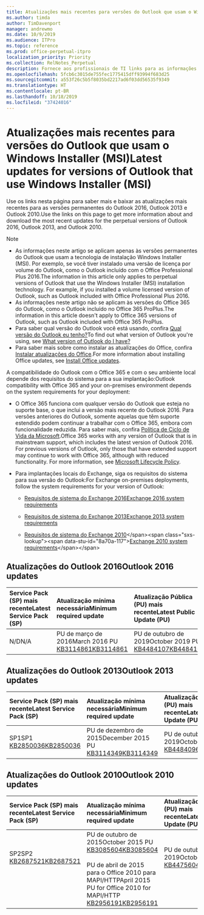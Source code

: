 ```yaml
---
title: Atualizações mais recentes para versões do Outlook que usam o Windows Installer (MSI)
ms.author: timda
author: TimDavenport
manager: andrewmo
ms.date: 10/9/2019
ms.audience: ITPro
ms.topic: reference
ms.prod: office-perpetual-itpro
localization_priority: Priority
ms.collection: RelNotes_Perpetual
description: Fornece aos profissionais de TI links para as informações de atualização mais recentes para as versões permanentes do Outlook 2016, Outlook 2013 e Outlook 2010
ms.openlocfilehash: 5fcb6c3015de755fec1775415dff93994f683d25
ms.sourcegitcommit: a553f26c5b5f8035bd2217ad6f03dd56535f9349
ms.translationtype: HT
ms.contentlocale: pt-BR
ms.lasthandoff: 10/18/2019
ms.locfileid: "37424016"
---
```

# <a name="latest-updates-for-versions-of-outlook-that-use-windows-installer-msi"></a><span data-ttu-id="8a70a-103">Atualizações mais recentes para versões do Outlook que usam o Windows Installer (MSI)</span><span class="sxs-lookup"><span data-stu-id="8a70a-103">Latest updates for versions of Outlook that use Windows Installer (MSI)</span></span>

<span data-ttu-id="8a70a-104">Use os links nesta página para saber mais e baixar as atualizações mais recentes para as versões permanentes do Outlook 2016, Outlook 2013 e Outlook 2010.</span><span class="sxs-lookup"><span data-stu-id="8a70a-104">Use the links on this page to get more information about and download the most recent updates for the perpetual versions of Outlook 2016, Outlook 2013, and Outlook 2010.</span></span>
  
> [!NOTE]
> - <span data-ttu-id="8a70a-p101">As informações neste artigo se aplicam apenas às versões permanentes do Outlook que usam a tecnologia de instalação Windows Installer (MSI). Por exemplo, se você tiver instalado uma versão de licença por volume do Outlook, como o Outlook incluído com o Office Professional Plus 2016.</span><span class="sxs-lookup"><span data-stu-id="8a70a-p101">The information in this article only applies to perpetual versions of Outlook that use the Windows Installer (MSI) installation technology. For example, if you installed a volume licensed version of Outlook, such as Outlook included with Office Professional Plus 2016.</span></span>
> - <span data-ttu-id="8a70a-107">As informações neste artigo não se aplicam às versões do Office 365 do Outlook, como o Outlook incluído no Office 365 ProPlus.</span><span class="sxs-lookup"><span data-stu-id="8a70a-107">The information in this article doesn't apply to Office 365 versions of Outlook, such as Outlook included with Office 365 ProPlus.</span></span>
> - <span data-ttu-id="8a70a-108">Para saber qual versão do Outlook você está usando, confira [Qual versão do Outlook eu tenho?](https://support.office.com/article/b3a9568c-edb5-42b9-9825-d48d82b2257c)</span><span class="sxs-lookup"><span data-stu-id="8a70a-108">To find out what version of Outlook you're using, see [What version of Outlook do I have?](https://support.office.com/article/b3a9568c-edb5-42b9-9825-d48d82b2257c)</span></span>
> - <span data-ttu-id="8a70a-109">Para saber mais sobre como instalar as atualizações do Office, confira [Instalar atualizações do Office](https://support.office.com/article/2ab296f3-7f03-43a2-8e50-46de917611c5).</span><span class="sxs-lookup"><span data-stu-id="8a70a-109">For more information about installing Office updates, see [Install Office updates](https://support.office.com/article/2ab296f3-7f03-43a2-8e50-46de917611c5).</span></span> 
  
<span data-ttu-id="8a70a-110">A compatibilidade do Outlook com o Office 365 e com o seu ambiente local depende dos requisitos do sistema para a sua implantação:</span><span class="sxs-lookup"><span data-stu-id="8a70a-110">Outlook compatibility with Office 365 and your on-premises environment depends on the system requirements for your deployment:</span></span>
  
- <span data-ttu-id="8a70a-p102">O Office 365 funciona com qualquer versão do Outlook que esteja no suporte base, o que inclui a versão mais recente do Outlook 2016. Para versões anteriores do Outlook, somente aquelas que têm suporte estendido podem continuar a trabalhar com o Office 365, embora com funcionalidade reduzida. Para saber mais, confira [Política de Ciclo de Vida da Microsoft](https://support.microsoft.com/lifecycle).</span><span class="sxs-lookup"><span data-stu-id="8a70a-p102">Office 365 works with any version of Outlook that is in mainstream support, which includes the latest version of Outlook 2016. For previous versions of Outlook, only those that have extended support may continue to work with Office 365, although with reduced functionality. For more information, see [Microsoft Lifecycle Policy](https://support.microsoft.com/lifecycle).</span></span>
    
- <span data-ttu-id="8a70a-114">Para implantações locais do Exchange, siga os requisitos do sistema para sua versão do Outlook:</span><span class="sxs-lookup"><span data-stu-id="8a70a-114">For Exchange on-premises deployments, follow the system requirements for your version of Outlook:</span></span>
    
  - [<span data-ttu-id="8a70a-115">Requisitos de sistema do Exchange 2016</span><span class="sxs-lookup"><span data-stu-id="8a70a-115">Exchange 2016 system requirements</span></span>](https://docs.microsoft.com/Exchange/plan-and-deploy/system-requirements)
    
  - [<span data-ttu-id="8a70a-116">Requisitos de sistema do Exchange 2013</span><span class="sxs-lookup"><span data-stu-id="8a70a-116">Exchange 2013 system requirements</span></span>](https://docs.microsoft.com/exchange/exchange-2013-system-requirements-exchange-2013-help)
    
  - <span data-ttu-id="8a70a-117">[Requisitos de sistema do Exchange 2010](https://docs.microsoft.com/previous-versions/office/exchange-server-2010/aa996719(v=exchg.141))</span><span class="sxs-lookup"><span data-stu-id="8a70a-117">[Exchange 2010 system requirements](https://docs.microsoft.com/previous-versions/office/exchange-server-2010/aa996719(v=exchg.141))</span></span>

   
## <a name="outlook-2016-updates"></a><span data-ttu-id="8a70a-118">Atualizações do Outlook 2016</span><span class="sxs-lookup"><span data-stu-id="8a70a-118">Outlook 2016 updates</span></span>

|<span data-ttu-id="8a70a-119">**Service Pack (SP) mais recente**</span><span class="sxs-lookup"><span data-stu-id="8a70a-119">**Latest Service Pack (SP)**</span></span>|<span data-ttu-id="8a70a-120">**Atualização mínima necessária**</span><span class="sxs-lookup"><span data-stu-id="8a70a-120">**Minimum required update**</span></span>|<span data-ttu-id="8a70a-121">**Atualização Pública (PU) mais recente**</span><span class="sxs-lookup"><span data-stu-id="8a70a-121">**Latest Public Update (PU)**</span></span>|
|:-----|:-----|:-----|
|<span data-ttu-id="8a70a-122">N/D</span><span class="sxs-lookup"><span data-stu-id="8a70a-122">N/A</span></span>  <br/> |<span data-ttu-id="8a70a-123">PU de março de 2016</span><span class="sxs-lookup"><span data-stu-id="8a70a-123">March 2016 PU</span></span> <br/>[<span data-ttu-id="8a70a-124">KB3114861</span><span class="sxs-lookup"><span data-stu-id="8a70a-124">KB3114861</span></span>](https://support.microsoft.com/help/3114861) <br/> |<span data-ttu-id="8a70a-125">PU de outubro de 2019</span><span class="sxs-lookup"><span data-stu-id="8a70a-125">October 2019 PU</span></span> <br/>[<span data-ttu-id="8a70a-126">KB4484107</span><span class="sxs-lookup"><span data-stu-id="8a70a-126">KB4484107</span></span>](https://support.microsoft.com/help/4484107) 

## <a name="outlook-2013-updates"></a><span data-ttu-id="8a70a-127">Atualizações do Outlook 2013</span><span class="sxs-lookup"><span data-stu-id="8a70a-127">Outlook 2013 updates</span></span>

|<span data-ttu-id="8a70a-128">**Service Pack (SP) mais recente**</span><span class="sxs-lookup"><span data-stu-id="8a70a-128">**Latest Service Pack (SP)**</span></span>|<span data-ttu-id="8a70a-129">**Atualização mínima necessária**</span><span class="sxs-lookup"><span data-stu-id="8a70a-129">**Minimum required update**</span></span>|<span data-ttu-id="8a70a-130">**Atualização Pública (PU) mais recente**</span><span class="sxs-lookup"><span data-stu-id="8a70a-130">**Latest Public Update (PU)**</span></span>|
|:-----|:-----|:-----|
|<span data-ttu-id="8a70a-131">SP1</span><span class="sxs-lookup"><span data-stu-id="8a70a-131">SP1</span></span>  <br/>[<span data-ttu-id="8a70a-132">KB2850036</span><span class="sxs-lookup"><span data-stu-id="8a70a-132">KB2850036</span></span>](https://go.microsoft.com/fwlink/p/?LinkId=512538) <br/> |<span data-ttu-id="8a70a-133">PU de dezembro de 2015</span><span class="sxs-lookup"><span data-stu-id="8a70a-133">December 2015 PU</span></span> <br/>[<span data-ttu-id="8a70a-134">KB3114349</span><span class="sxs-lookup"><span data-stu-id="8a70a-134">KB3114349</span></span>](https://support.microsoft.com/kb/3114349) <br/> |<span data-ttu-id="8a70a-135">PU de outubro de 2019</span><span class="sxs-lookup"><span data-stu-id="8a70a-135">October 2019 PU</span></span> <br/>[<span data-ttu-id="8a70a-136">KB4484096</span><span class="sxs-lookup"><span data-stu-id="8a70a-136">KB4484096</span></span>](https://support.microsoft.com/help/4484096)  |
   
## <a name="outlook-2010-updates"></a><span data-ttu-id="8a70a-137">Atualizações do Outlook 2010</span><span class="sxs-lookup"><span data-stu-id="8a70a-137">Outlook 2010 updates</span></span>

|<span data-ttu-id="8a70a-138">**Service Pack (SP) mais recente**</span><span class="sxs-lookup"><span data-stu-id="8a70a-138">**Latest Service Pack (SP)**</span></span>|<span data-ttu-id="8a70a-139">**Atualização mínima necessária**</span><span class="sxs-lookup"><span data-stu-id="8a70a-139">**Minimum required update**</span></span>|<span data-ttu-id="8a70a-140">**Atualização Pública (PU) mais recente**</span><span class="sxs-lookup"><span data-stu-id="8a70a-140">**Latest Public Update (PU)**</span></span>|
|:-----|:-----|:-----|
|<span data-ttu-id="8a70a-141">SP2</span><span class="sxs-lookup"><span data-stu-id="8a70a-141">SP2</span></span> <br/>[<span data-ttu-id="8a70a-142">KB2687521</span><span class="sxs-lookup"><span data-stu-id="8a70a-142">KB2687521</span></span>](https://go.microsoft.com/fwlink/p/?LinkId=512542) <br><br><br><br/> |<span data-ttu-id="8a70a-143">PU de outubro de 2015</span><span class="sxs-lookup"><span data-stu-id="8a70a-143">October 2015 PU</span></span> <br/> [<span data-ttu-id="8a70a-144">KB3085604</span><span class="sxs-lookup"><span data-stu-id="8a70a-144">KB3085604</span></span>](https://support.microsoft.com/kb/3085604) <br/><br/>  <span data-ttu-id="8a70a-145">PU de abril de 2015 para o Office 2010 para MAPI/HTTP</span><span class="sxs-lookup"><span data-stu-id="8a70a-145">April 2015 PU for Office 2010 for MAPI/HTTP</span></span> <br/> [<span data-ttu-id="8a70a-146">KB2956191</span><span class="sxs-lookup"><span data-stu-id="8a70a-146">KB2956191</span></span>](https://support.microsoft.com/pt-BR/help/2956191/april-14-2015-update-for-office-2010-kb2956191) <br/> |<span data-ttu-id="8a70a-147">PU de outubro de 2019</span><span class="sxs-lookup"><span data-stu-id="8a70a-147">October 2019 PU</span></span> <br/>[<span data-ttu-id="8a70a-148">KB4475604</span><span class="sxs-lookup"><span data-stu-id="8a70a-148">KB4475604</span></span>](https://support.microsoft.com/help/4475604) <br><br><br><br/>|
   

